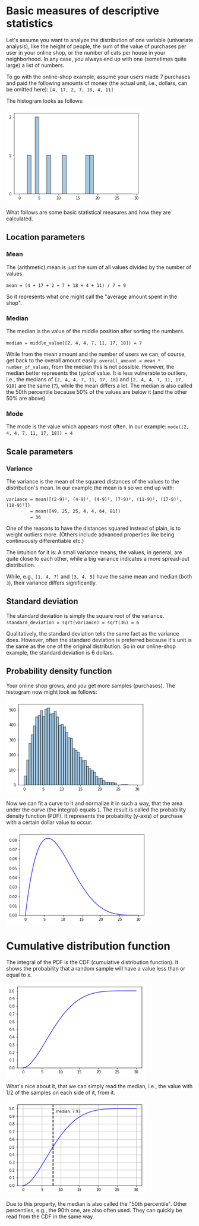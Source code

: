 # Basic measures of descriptive statistics

Let's assume you want to analyze the distribution of one variable (univariate analysis), like the height of people, the sum of the value of purchases per user in your online shop, or the number of cats per house in your neighborhood. In any case, you always end up with one (sometimes quite large) a list of numbers.

To go with the online-shop example, assume your users made 7 purchases and paid the following amounts of money (the actual unit, i.e., dollars, can be omitted here):
`[4, 17, 2, 7, 18, 4, 11]`

The histogram looks as follows:

![value_histogram](basic_measures_of_descriptive_statistics/few_values_histogram.png)

What follows are some basic statistical measures and how they are calculated.

## Location parameters

### Mean

The (arithmetic) mean is just the sum of all values divided by the number of values.

`mean = (4 + 17 + 2 + 7 + 18 + 4 + 11) / 7 = 9`

So it represents what one might call the "average amount spent in the shop".

### Median

The median is the value of the middle position after sorting the numbers.

`median = middle_value([2, 4, 4, 7, 11, 17, 18]) = 7`

While from the mean amount and the number of users we can, of course, get back to the overall amount easily: `overall_amount = mean * number_of_values`, from the median this is not possible. However, the median better represents the *typical* value. It is less vulnerable to outliers, i.e., the medians of `[2, 4, 4, 7, 11, 17, 18]` and `[2, 4, 4, 7, 11, 17, 918]` are the same (`7`), while the mean differs a lot. The median is also called the 50th percentile because 50% of the values are below it (and the other 50% are above).

### Mode

The mode is the value which appears most often. In our example:
`mode([2, 4, 4, 7, 11, 17, 18]) = 4`

## Scale parameters

### Variance

The variance is the mean of the squared distances of the values to the distribution's mean. In our example the mean is `9` so we end up with:

```
variance = mean([(2-9)², (4-9)², (4-9)², (7-9)², (11-9)², (17-9)², (18-9)²])
         = mean([49, 25, 25, 4, 4, 64, 81])
         = 36
```

One of the reasons to have the distances squared instead of plain, is to weight outliers more. (Others include advanced properties like being  continuously differentiable etc.)

The intuition for it is: A small variance means, the values, in general, are quite close to each other, while a big variance indicates a more spread-out distribution.

While, e.g., `[1, 4, 7]` and `[3, 4, 5]` have the same mean and median (both `3`), their variance differs significantly.

## Standard deviation

The standard deviation is simply the square root of the variance.
`standard_deviation = sqrt(variance) = sqrt(36) = 6`

Qualitatively, the standard deviation tells the same fact as the variance does. However, often the standard deviation is preferred because it's unit is the same as the one of the original distribution. So in our online-shop example, the standard deviation is 6 dollars.

## Probability density function

Your online shop grows, and you get more samples (purchases). The histogram now might look as follows:

![many_values_histogram](basic_measures_of_descriptive_statistics/many_values_histogram.png)

Now we can fit a curve to it and normalize it in such a way, that the area under the curve (the integral) equals `1`. The result is called the probability density function (PDF). It represents the probability (y-axis) of purchase with a certain dollar value to occur.

![pdf](basic_measures_of_descriptive_statistics/pdf.png)

# Cumulative distribution function

The integral of the PDF is the CDF (cumulative distribution function). It shows the probability that a random sample will have a value less than or equal to x.

![cdf](basic_measures_of_descriptive_statistics/cdf.png)

What's nice about it, that we can simply read the median, i.e., the value with 1/2 of the samples on each side of it, from it.

![cdf_with_median](basic_measures_of_descriptive_statistics/cdf_with_median.png)

Due to this property, the median is also called the "50th percentile". Other percentiles, e.g., the  90th one, are also often used. They can quickly be read from the CDF in the same way.